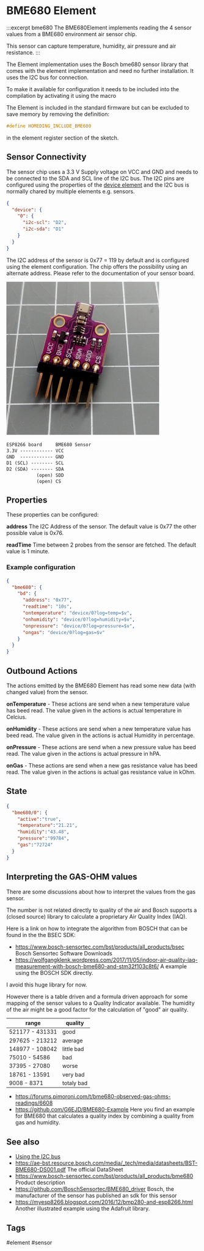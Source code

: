 # BME680 Element

:::excerpt bme680
The BME680Element implements reading the 4 sensor values from a BME680 environment air sensor chip.

This sensor can capture temperature, humidity, air pressure and air resistance.
:::

The Element implementation uses the Bosch bme680 sensor library that comes with the element implementation and need no further installation.
It uses the I2C bus for connection.

To make it available for configuration it needs to be included into the compilation by activating it using the macro

The Element is included in the standard firmware but can be excluded to save memory by removing the definition:

```CPP
#define HOMEDING_INCLUDE_BME680
```

in the element register section of the sketch.


## Sensor Connectivity

The sensor chip uses a 3.3 V Supply voltage on VCC and GND and needs to be connected to the SDA and SCL line of the I2C bus.
The I2C pins are configured using the properties of the [device element](/elements/device.md) and the I2C bus is normally chared by multiple elements e.g. sensors.

```JSON
{
  "device": {
    "0": {
      "i2c-scl": "D2",
      "i2c-sda": "D1"
    }
  }
}
```

The I2C address of the sensor is 0x77 = 119 by default and is configured using the element configuration.
The chip offers the possibility using an alternate address. Please refer to the documentation of your sensor board.

![BME680 wiring](/elements/bme680.jpg)

    ESP8266 board     BME680 Sensor
    3.3V ------------ VCC
    GND  ------------ GND
    D1 (SCL) -------- SCL
    D2 (SDA) -------- SDA
               (open) SDD
               (open) CS

## Properties

These properties can be configured:

**address** The I2C Address of the sensor. The default value is 0x77 the other possible value is 0x76.

**readTime** Time between 2 probes from the sensor are fetched. The default value is 1 minute.

### Example configuration

```JSON
{
  "bme680": {
    "bd": {
      "address": "0x77",
      "readtime": "10s",
      "ontemperature": "device/0?log=temp=$v",
      "onhumidity": "device/0?log=humidity=$v",
      "onpressure": "device/0?log=pressure=$v",
      "ongas": "device/0?log=gas=$v"
    }
  }
}
```


## Outbound Actions

The actions emitted by the BME680 Element has read some new data (with changed value) from the sensor.

**onTemperature** - These actions are send when a new temperature value has beed read. The value given in the actions is actual temperature in Celcius.

**onHumidity** - These actions are send when a new temperature value has beed read. The value given in the actions is actual Humidity in percentage.

**onPressure** - These actions are send when a new pressure value has beed read. The value given in the actions is actual pressure in hPA.

**onGas** - These actions are send when a new gas resistance value has beed read. The value given in the actions is actual gas resistance value in kOhm.

## State

```JSON
{
  "bme680/0": {
    "active":"true",
    "temperature":"21.21",
    "humidity":"43.48",
    "pressure":"99784",
    "gas":"72724"
  }
}
```

## Interpreting the GAS-OHM values

There are some discussions about how to interpret the values from the gas sensor.

The number is not related directly to quality of the air and Bosch supports a (closed source) library to calculate a proprietary Air Quality Index (IAQ).

Here is a link on how to integrate the algorithm from BOSCH that can be found in the the BSEC SDK:

* https://www.bosch-sensortec.com/bst/products/all_products/bsec Bosch Sensortec Software Downloads
* https://wolfgangklenk.wordpress.com/2017/11/05/indoor-air-quality-iaq-measurement-with-bosch-bme680-and-stm32f103c8t6/ A example using the BOSCH SDK directly.
  

I avoid this huge library for now.

However there is a table driven and a formula driven approach for some mapping of the sensor values to a Quality Indicator available. The humidity of the air might be a good factor for the calculation of "good" air quality.

| range           | quality     |
| --------------- | ----------- |
| 521177 - 431331 | good        |
| 297625 - 213212 | average     |
| 148977 - 108042 | little bad  |
| 75010 - 54586   | bad         |
| 37395 - 27080   | worse       |
| 18761 - 13591   | very bad    |
| 9008 - 8371     | totaly bad |

* https://forums.pimoroni.com/t/bme680-observed-gas-ohms-readings/6608
* https://github.com/G6EJD/BME680-Example Here you find an example for BME680 that calculates a quality index by combining a quality from gas and humidity.


## See also

* [Using the I2C bus](/i2c.md)
* https://ae-bst.resource.bosch.com/media/_tech/media/datasheets/BST-BME680-DS001.pdf
  The official DataSheet
* https://www.bosch-sensortec.com/bst/products/all_products/bme680 Product description
* https://github.com/BoschSensortec/BME680_driver Bosch, the manufacturer of the sensor has published an sdk for this sensor
* https://myesp8266.blogspot.com/2016/12/bmp280-and-esp8266.html Another illustrated example using the Adafruit library.


## Tags
#element #sensor
